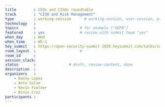 ```yaml
---
title        : CEOs and CISOs roundtable
track        : "CISO and Risk Management"
type         : working-session      # working-session, user-session, product-session
technology   :
topics       :                    # for example ["GDPR"]
featured     : yes                # review with summit team "yes"
when_day     : Wed
when_time    : WS-1
hey_summit   : https://open-security-summit-2020.heysummit.com/talks/security-from-the-ceos-point-of-view/
room_layout  :                    #
room_id      :
session_slack: 
status       :               # draft, review-content, done
description  :
organizers   :
    - Danny Lopez
    - Ante Gulam
    - Kevin Fielder
    - Dinis Cruz
participants :
---
```

